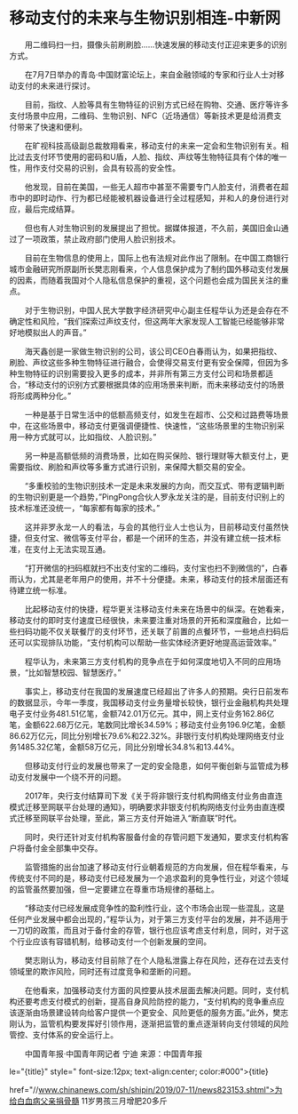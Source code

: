 # 移动支付的未来与生物识别相连-中新网

　　用二维码扫一扫，摄像头前刷刷脸……快速发展的移动支付正迎来更多的识别方式。

　　在7月7日举办的青岛·中国财富论坛上，来自金融领域的专家和行业人士对移动支付的未来进行探讨。

　　目前，指纹、人脸等具有生物特征的识别方式已经在购物、交通、医疗等许多支付场景中应用，二维码、生物识别、NFC（近场通信）等新技术更是给消费支付带来了快速和便利。

　　在旷视科技高级副总裁敖翔看来，移动支付的未来一定会和生物识别有关。相比过去支付环节使用的密码和U盾，人脸、指纹、声纹等生物特征具有个体的唯一性，用作支付交易的识别，会具有较高的安全性。

　　他发现，目前在美国，一些无人超市中甚至不需要专门人脸支付，消费者在超市中的即时动作、行为都已经能被机器设备进行全过程感知，并和人的身份进行对应，最后完成结算。

　　但也有人对生物识别的发展提出了担忧。据媒体报道，不久前，美国旧金山通过了一项政策，禁止政府部门使用人脸识别技术。

　　目前在生物信息的使用上，国际上也有法规对此作出了限制。在中国工商银行城市金融研究所原副所长樊志刚看来，个人信息保护成为了制约国外移动支付发展的因素，而随着我国对个人隐私信息保护的重视，这个问题也会成为国民关注的重点。

　　对于生物识别，中国人民大学数字经济研究中心副主任程华认为还是会存在不确定性和风险，“我们探索过声纹支付，但这两年大家发现人工智能已经能够非常好地模拟出人的声音。”

　　海天鑫创是一家做生物识别的公司，该公司CEO白春雨认为，如果把指纹、刷脸、声纹这些多种生物特征进行融合，会使得交易支付更有安全保障，但因为多种生物特征的识别需要投入更多的成本，并非所有第三方支付公司和场景都适合，“移动支付的识别方式要根据具体的应用场景来判断，而未来移动支付的场景将形成两种分化。”

　　一种是基于日常生活中的低额高频支付，如发生在超市、公交和过路费等场景中，在这些场景中，移动支付更强调便捷性、快速性，“这些场景里的生物识别采用一种方式就可以，比如指纹、人脸识别。”

　　另一种是高额低频的消费场景，比如在购买保险、银行理财等大额支付上，更需要指纹、刷脸和声纹等多重方式进行识别，来保障大额交易的安全。

　　“多重校验的生物识别技术一定是未来发展的方向，而交互式、带有逻辑判断的生物识别更是一个趋势，”PingPong合伙人罗永龙关注的是，目前支付识别上的技术标准还没统一，“每家都有每家的技术。”

　　这并非罗永龙一人的看法，与会的其他行业人士也认为，目前移动支付虽然快捷，但支付宝、微信等支付平台，都是一个闭环的生态，并没有建立统一技术标准，在支付上无法实现互通。

　　“打开微信的扫码框就扫不出支付宝的二维码，支付宝也扫不到微信的”，白春雨认为，尤其是老年用户的使用，并不十分便捷。未来，移动支付的技术层面还有待建立统一标准。

　　比起移动支付的快捷，程华更关注移动支付未来在场景中的纵深。在她看来，移动支付的即时支付速度已经很快，未来要注重对场景的开拓和深度融合，比如一些扫码功能不仅关联餐厅的支付环节，还关联了前置的点餐环节，一些地点扫码后还可以实现排队功能，“支付机构可以帮助一些实体经济更好地提高运营效率。”

　　程华认为，未来第三方支付机构的竞争点在于如何深度地切入不同的应用场景，“比如智慧校园、智慧医疗。”

　　事实上，移动支付在我国的发展速度已经超出了许多人的预期。央行日前发布的数据显示，今年一季度，我国移动支付业务量增长较快，银行业金融机构共处理电子支付业务481.51亿笔，金额742.01万亿元。其中，网上支付业务162.86亿笔，金额622.68万亿元，笔数同比增长34.59%；移动支付业务196.9亿笔，金额86.62万亿元，同比分别增长79.6%和22.32%。非银行支付机构处理网络支付业务1485.32亿笔，金额58万亿元，同比分别增长34.8%和13.44%。

　　但移动支付行业的发展也带来了一定的安全隐患，如何平衡创新与监管成为移动支付发展中一个绕不开的问题。

　　2017年，央行支付结算司下发《关于将非银行支付机构网络支付业务由直连模式迁移至网联平台处理的通知》，明确要求非银支付机构网络支付业务由直连模式迁移至网联平台处理，至此，第三方支付开始进入“断直联”时代。

　　同时，央行还针对支付机构客服备付金的存管问题下发通知，要求支付机构客户将备付金全部集中交存。

　　监管措施的出台加速了移动支付行业朝着规范的方向发展，但在程华看来，与传统支付不同的是，移动支付已经发展为一个追求盈利的竞争性行业，对这个领域的监管虽然要加强，但一定要建立在尊重市场规律的基础上。

　　“移动支付已经发展成竞争性的盈利性行业，这个市场会出现一些混乱，这是任何产业发展中都会出现的，”程华认为，对于第三方支付平台的发展，并不适用于一刀切的政策，而且对于备付金的存管，银行也应该考虑支付利息，同时，对于这个行业应该有容错机制，给移动支付一个创新发展的空间。

　　樊志刚认为，移动支付目前除了在个人隐私泄露上存在风险，还存在过去支付领域里的欺诈风险，同时还有过度竞争和垄断的问题。

　　在他看来，加强移动支付方面的风控要从技术层面去解决问题。同时，支付机构还要考虑支付模式的创新，提高自身风险防控的能力，“支付机构的竞争重点应该逐渐由场景建设转向给客户提供一个更安全、风险更低的服务方面。”此外，樊志刚认为，监管机构要发挥好引领作用，逐渐把监管的重点逐渐转向支付领域的风险管控、支付体系的安全运行上。

　　中国青年报·中国青年网记者 宁迪 来源：中国青年报

le="{title}" style=" font-size:12px; text-align:center; color:#000">{title}

href="//www.chinanews.com/sh/shipin/2019/07-11/news823153.shtml">为给白血病父亲捐骨髓 11岁男孩三月增肥20多斤
